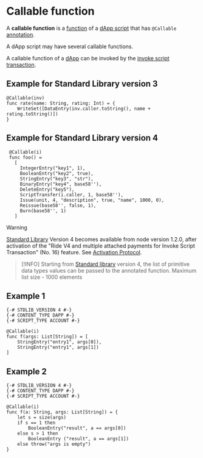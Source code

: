 # Callable function

A **callable function** is a [function](/ride/functions.md) of a [dApp script](/ride/script/script-types/dapp-script.md) that has `@Callable` [annotation](/ride/functions/annotations.md).

A dApp script may have several callable functions.

A callable function of a [dApp](/blockchain/account/dapp.md) can be invoked by the [invoke script transaction](/blockchain/transaction-type/invoke-script-transaction.md).

## Example for Standard Library version 3

```ride
@Callable(inv)
func rate(name: String, rating: Int) = {
    WriteSet([DataEntry(inv.caller.toString(), name + rating.toString()])
}
```

## Example for Standard Library version 4

```ride
 @Callable(i)
 func foo() =
   [
     IntegerEntry("key1", 1),
     BooleanEntry("key2", true),
     StringEntry("key3", "str"),
     BinaryEntry("key4", base58''),
     DeleteEntry("key5"),
     ScriptTransfer(i.caller, 1, base58''),
     Issue(unit, 4, "description", true, "name", 1000, 0),
     Reissue(base58'', false, 1),
     Burn(base58'', 1)
   ]
```

> [!WARNING]
> [Standard Library](/ride/script/standard-library.md) Version 4 becomes available from node version 1.2.0, after activation of the "Ride V4 and multiple attached payments for Invoke Script Transaction" (No. 16) feature. See [Activation Protocol](/blockchain/waves-protocol/activation-protocol.md).

> [!INFO]
> Starting from [Standard library]() version 4, the list of primitive data types values can be passed to the annotated function. Maximum list size - 1000 elements

## Example 1

```ride
{-# STDLIB_VERSION 4 #-}
{-# CONTENT_TYPE DAPP #-}
{-# SCRIPT_TYPE ACCOUNT #-}
  
@Callable(i)
func f(args: List[String]) = [
    StringEntry("entry1", args[0]),
    StringEntry("entry1", args[1])
]
```

## Example 2

```ride
{-# STDLIB_VERSION 4 #-}
{-# CONTENT_TYPE DAPP #-}
{-# SCRIPT_TYPE ACCOUNT #-}
 
@Callable(i)
func f(a: String, args: List[String]) = {
    let s = size(args)
    if s == 1 then
        BooleanEntry("result", a == args[0])
    else s > 1 then
        BooleanEntry ("result", a == args[1])
    else throw("args is empty")
}
```
